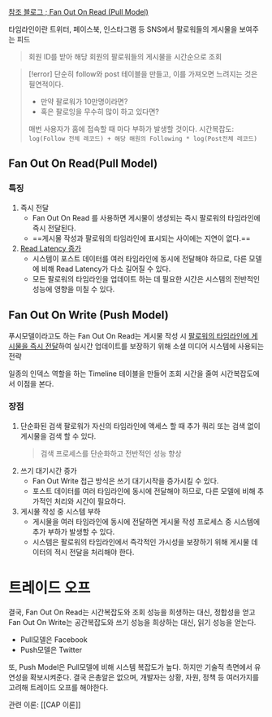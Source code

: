 [참조 블로그 ; Fan Out On Read (Pull Model)](https://berom.tistory.com/317)

타임라인이란 트위터, 페이스북, 인스타그램 등 SNS에서 팔로워들의 게시물을 보여주는 피드
> 회원 ID를 받아 해당 회원의 팔로워들의 게시물을 시간순으로 조회

> [!error] 단순히 follow와 post 테이블을 만들고, 이를 가져오면 느려지는 것은 필연적이다.
> - 만약 팔로워가 10만명이라면?
> - 혹은 팔로잉을 무수히 많이 하고 있다면?
> 
> 매번 사용자가 홈에 접속할 때 마다 부하가 발생할 것이다.
> 시간복잡도: `log(Follow 전체 레코드) + 해당 해원의 Following * log(Post전체 레코드)`

## Fan Out On Read(Pull Model)

### 특징 
1. 즉시 전달
	- Fan Out On Read 를 사용하면 게시물이 생성되는 즉시 팔로워의 타임라인에 즉시 전달된다.
	- ==게시물 작성과 팔로워의 타임라인에 표시되는 사이에는 지연이 없다.==
2. <u>Read Latency 증가</u>
	- 시스템이 포스트 데이터를 여러 타임라인에 동시에 전달해야 하므로, 다른 모델에 비해 Read Latency가 다소 길어질 수 있다.
	- 모든 팔로워의 타임라인을 업데이트 하는 데 필요한 시간은 시스템의 전반적인 성능에 영향을 미칠 수 있다.


## Fan Out On Write (Push Model)

푸시모델이라고도 하는 Fan Out On Read는
게시물 작성 시 <u>팔로워의 타임라인에 게시물을 즉시 전달</u>하여 실시간 업데이트를 보장하기 위해 소셜 미디어 시스템에 사용되는 전략

일종의 인덱스 역할을 하는 Timeline 테이블을 만들어 조회 시간을 줄여 시간복잡도에서 이점을 본다.

### 장점 
1. 단순화된 검색
	팔로워가 자신의 타임라인에 액세스 할 때 추가 쿼리 또는 검색 없이 게시물을 검색 할 수 있다.
	> 검색 프로세스를 단순화하고 전반적인 성능 향상
2. 쓰기 대기시간 증가
	- Fan Out Write 접근 방식은 쓰기 대기시작을 증가시킬 수 있다.
	- 포스트 데이터를 여러 타임라인에 동시에 전달해야 하므로, 다른 모델에 비해 추가적인 처리와 시간이 필요하다.
2. 게시물 작성 중 시스템 부하
	- 게시물을 여러 타임라인에 동시에 전달하면 게시물 작성 프로세스 중 시스템에 추가 부하가 발생할 수 있다.
	- 시스템은 팔로워의 타임라인에서 즉각적인 가시성을 보장하기 위해 게시물 데이터의 적시 전달을 처리해야 한다.

# 트레이드 오프

결국, Fan Out On Read는 시간복잡도와 조회 성능을 희생하는 대신, 정합성을 얻고
Fan Out On Write는 공간복잡도와 쓰기 성능을 희상하는 대신, 읽기 성능을 얻는다.


- Pull모델은 Facebook
- Push모델은 Twitter

또, Push Model은 Pull모델에 비해 시스템 복잡도가 높다. 하지만 기술적 측면에서 유연성을 확보시켜준다.
결국 은총알은 없으며, 개발자는 상황, 자원, 정책 등 여러가지를 고려해 트레이드 오프를 해야한다.

관련 이론: [[CAP 이론]]

